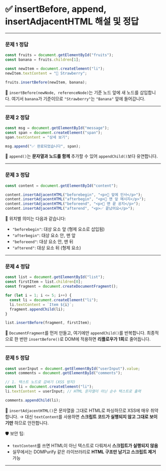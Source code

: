 # ✅ insertBefore, append, insertAdjacentHTML 해설 및 정답

---

### 문제 1 정답

```js
const fruits = document.getElementById("fruits");
const banana = fruits.children[1];

const newItem = document.createElement("li");
newItem.textContent = "🍓 Strawberry";

fruits.insertBefore(newItem, banana);
```

📌 `insertBefore(newNode, referenceNode)`는 기준 노드 앞에 새 노드를 삽입합니다. 여기서 `banana`가 기준이므로 `"Strawberry"`는 `"Banana"` 앞에 들어갑니다.

---

### 문제 2 정답

```js
const msg = document.getElementById("message");
const span = document.createElement("span");
span.textContent = "상세 보기";

msg.append("✅ 완료되었습니다", span);
```

📌 `append()`는 **문자열과 노드를 함께** 추가할 수 있어 `appendChild()`보다 유연합니다.

---

### 문제 3 정답

```js
const content = document.getElementById("content");

content.insertAdjacentHTML("beforebegin", "<p>👋 앞에 인사</p>");
content.insertAdjacentHTML("afterbegin", "<p>💬 맨 앞 메시지</p>");
content.insertAdjacentHTML("beforeend", "<p>📌 맨 끝 공지</p>");
content.insertAdjacentHTML("afterend", "<p>✅ 끝났어요</p>");
```

📌 위치별 의미는 다음과 같습니다:

- `"beforebegin"`: 대상 요소 앞 (형제 요소로 삽입됨)
- `"afterbegin"`: 대상 요소 안, 맨 앞
- `"beforeend"`: 대상 요소 안, 맨 뒤
- `"afterend"`: 대상 요소 뒤 (형제 요소)

---

### 문제 4 정답

```js
const list = document.getElementById("list");
const firstItem = list.children[0];
const fragment = document.createDocumentFragment();

for (let i = 1; i <= 5; i++) {
  const li = document.createElement("li");
  li.textContent = `Item ${i}`;
  fragment.appendChild(li);
}

list.insertBefore(fragment, firstItem);
```

📌 `DocumentFragment`를 먼저 만들고, 여기에만 `appendChild()`를 반복합니다. 최종적으로 한 번만 `insertBefore()`로 DOM에 적용하면 **리플로우가 1회**로 줄어듭니다.

---

### 문제 5 정답

```js
const userInput = document.getElementById("userInput").value;
const comments = document.getElementById("comments");

// 1. 텍스트 노드로 감싸기 (XSS 방지)
const li = document.createElement("li");
li.textContent = userInput; // HTML 문자열이 아닌 순수 텍스트로 출력

comments.appendChild(li);
```

📌 `insertAdjacentHTML()`은 문자열을 그대로 HTML로 파싱하므로 XSS에 매우 취약합니다.
→ 대신 `textContent`를 사용하면 **스크립트 코드가 실행되지 않고 그대로 보이기만** 하므로 안전합니다.

🛡 보안 팁:

- `textContent`를 쓰면 HTML이 아닌 텍스트로 다뤄져서 **스크립트가 실행되지 않음**
- 실무에서는 DOMPurify 같은 라이브러리로 **HTML 구조만 남기고 스크립트 제거** 가능

---
